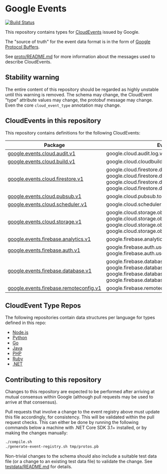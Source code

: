 # Google Events

[![Build Status](https://travis-ci.org/googleapis/google-cloudevents.svg?branch=master)](https://travis-ci.org/googleapis/google-cloudevents)

This repository contains types for
[CloudEvents](https://cloudevents.io) issued by Google.

The "source of truth" for the event data format is in the form of
[Google Protocol Buffers](https://github.com/protocolbuffers/protobuf).

See [proto/README.md](proto/README.md) for more
information about the messages used to describe CloudEvents.

## Stability warning

The entire content of this repository should be regarded as highly
unstable until this warning is removed. The schema may change, the
CloudEvent "type" attribute values may change, the protobuf message
may change. Even the core `cloud_event_type` annotation may change.

## CloudEvents in this repository

This repository contains definitions for the following CloudEvents:

|Package|Event types|Data messages|
|-|-|-|
|[google.events.cloud.audit.v1](proto/google/events/cloud/audit/v1)|google.cloud.audit.log.v1.written|LogEntryData|
|[google.events.cloud.build.v1](proto/google/events/cloud/build/v1)|google.cloud.cloudbuild.build.v1.statusChanged|BuildEventData|
|[google.events.cloud.firestore.v1](proto/google/events/cloud/firestore/v1)|google.cloud.firestore.document.v1.created<br/>google.cloud.firestore.document.v1.deleted<br/>google.cloud.firestore.document.v1.updated<br/>google.cloud.firestore.document.v1.written|DocumentEventData|
|[google.events.cloud.pubsub.v1](proto/google/events/cloud/pubsub/v1)|google.cloud.pubsub.topic.v1.messagePublished|MessagePublishedData|
|[google.events.cloud.scheduler.v1](proto/google/events/cloud/scheduler/v1)|google.cloud.scheduler.job.v1.executed|SchedulerJobData|
|[google.events.cloud.storage.v1](proto/google/events/cloud/storage/v1)|google.cloud.storage.object.v1.archived<br/>google.cloud.storage.object.v1.deleted<br/>google.cloud.storage.object.v1.finalized<br/>google.cloud.storage.object.v1.metadataUpdated|StorageObjectData|
|[google.events.firebase.analytics.v1](proto/google/events/firebase/analytics/v1)|google.firebase.analytics.log.v1.written|AnalyticsLogData|
|[google.events.firebase.auth.v1](proto/google/events/firebase/auth/v1)|google.firebase.auth.user.v1.deleted<br/>google.firebase.auth.user.v1.updated|AuthEventData|
|[google.events.firebase.database.v1](proto/google/events/firebase/database/v1)|google.firebase.database.ref.v1.created<br/>google.firebase.database.ref.v1.deleted<br/>google.firebase.database.ref.v1.updated<br/>google.firebase.database.ref.v1.written|ReferenceEventData|
|[google.events.firebase.remoteconfig.v1](proto/google/events/firebase/remoteconfig/v1)|google.firebase.remoteconfig.remoteConfig.v1.updated|RemoteConfigEventData|

## CloudEvent Type Repos

The following repositories contain data structures per language for types defined in this repo:

- [Node.js](https://github.com/googleapis/google-cloudevents-nodejs)
- [Python](https://github.com/googleapis/google-cloudevents-python)
- [Go](https://github.com/googleapis/google-cloudevents-go)
- [Java](https://github.com/googleapis/google-cloudevents-java)
- [PHP](https://github.com/googleapis/google-cloudevents-php)
- [Ruby](https://github.com/googleapis/google-cloudevents-ruby)
- [.NET](https://github.com/googleapis/google-cloudevents-dotnet)

## Contributing to this repository

Changes to this repository are expected to be performed after
arriving at mutual consensus within Google (although pull requests
may be used to arrive at that consensus).

Pull requests that involve a change to the event registry above must
update this file accordingly, for consistency. This will be
validated within the pull request checks. This can either be done by
running the following commands below a machine with .NET Core SDK
3.1+ installed, or by making the changes manually:

```sh
./compile.sh
./generate-event-registry.sh tmp/protos.pb
```

Non-trivial changes to the schema should also include a suitable
test data file (or a change to an existing test data file) to
validate the change. See [testdata/README.md](testdata/README.md)
for details.
